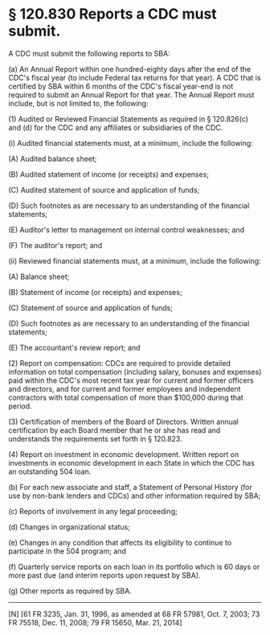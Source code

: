 # § 120.830   Reports a CDC must submit.

A CDC must submit the following reports to SBA: 


(a) An Annual Report within one hundred-eighty days after the end of the CDC's fiscal year (to include Federal tax returns for that year). A CDC that is certified by SBA within 6 months of the CDC's fiscal year-end is not required to submit an Annual Report for that year. The Annual Report must include, but is not limited to, the following:


(1) Audited or Reviewed Financial Statements as required in § 120.826(c) and (d) for the CDC and any affiliates or subsidiaries of the CDC.


(i) Audited financial statements must, at a minimum, include the following:


(A) Audited balance sheet;


(B) Audited statement of income (or receipts) and expenses;


(C) Audited statement of source and application of funds;


(D) Such footnotes as are necessary to an understanding of the financial statements;


(E) Auditor's letter to management on internal control weaknesses; and


(F) The auditor's report; and


(ii) Reviewed financial statements must, at a minimum, include the following:


(A) Balance sheet;


(B) Statement of income (or receipts) and expenses;


(C) Statement of source and application of funds;


(D) Such footnotes as are necessary to an understanding of the financial statements;


(E) The accountant's review report; and


(2) Report on compensation: CDCs are required to provide detailed information on total compensation (including salary, bonuses and expenses) paid within the CDC's most recent tax year for current and former officers and directors, and for current and former employees and independent contractors with total compensation of more than $100,000 during that period.


(3) Certification of members of the Board of Directors. Written annual certification by each Board member that he or she has read and understands the requirements set forth in § 120.823.


(4) Report on investment in economic development. Written report on investments in economic development in each State in which the CDC has an outstanding 504 loan.


(b) For each new associate and staff, a Statement of Personal History (for use by non-bank lenders and CDCs) and other information required by SBA; 


(c) Reports of involvement in any legal proceeding; 


(d) Changes in organizational status; 


(e) Changes in any condition that affects its eligibility to continue to participate in the 504 program; and 


(f) Quarterly service reports on each loan in its portfolio which is 60 days or more past due (and interim reports upon request by SBA). 


(g) Other reports as required by SBA.



---

[N] [61 FR 3235, Jan. 31, 1996, as amended at 68 FR 57981, Oct. 7, 2003; 73 FR 75518, Dec. 11, 2008; 79 FR 15650, Mar. 21, 2014]




